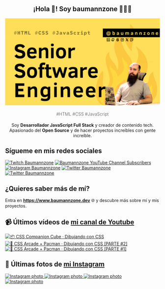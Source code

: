 <p align="center">
   <h2 align="center">¡Hola 👋! Soy baumannzone 👨🏻‍💻</h2>
   <img align="center" src="img/Senior Software Engineer.png" />
   <h4 align="center" style="font-weight: 300; color: #555;">#HTML #CSS #JavaScript</h4>
</p>

<p align="center" style="margin-bottom: 20px">Soy <strong>Desarrollador JavaScript Full Stack</strong> y creador de contenido tech.
<br/>
Apasionado del <strong>Open Source</strong> y de hacer proyectos increíbles con gente increíble.
</p>

## Sígueme en mis redes sociales

[![Twitch Baumannzone](https://img.shields.io/twitch/status/baumannzone?style=social)](https://twitch.tv/baumannzone)
[![Baumannzone YouTube Channel Subscribers](https://img.shields.io/youtube/channel/subscribers/UCTTj5ztXnGeDRPFVsBp7VMA?style=social)](https://youtube.com/rambitojs)
[![Instagram Baumannzone](https://img.shields.io/badge/Baumannzone--_.svg?label=Instagram&style=social&logo=instagram)](https://instagram.com/baumannzone)
[![Twitter Baumannzone](https://img.shields.io/twitter/follow/Baumannzone?label=Twitter&style=social)](https://twitter.com/baumannzone)
[![Twitter Baumannzone](https://img.shields.io/badge/LinkedIn-ffffff?logo=linkedin&logoColor=black)](https://www.linkedin.com/in/baumannzone/)


## ¿Quieres saber más de mí?

Entra en **https://www.baumannzone.dev** 🌐 y descubre más sobre mí y mis proyectos.

## 📹 Últimos vídeos de [mi canal de Youtube](https://youtube.com/rambitojs?sub_confirmation=1)


<a href='https://youtu.be/W6xwoSJahA0' target='_blank'>
  <img width='30%' src='https://img.youtube.com/vi/W6xwoSJahA0/mqdefault.jpg' alt='📦 CSS Companion Cube · Dibujando con CSS' />
</a>
<a href='https://youtu.be/9C3NXVXewH8' target='_blank'>
  <img width='30%' src='https://img.youtube.com/vi/9C3NXVXewH8/mqdefault.jpg' alt='👾 CSS Arcade + Pacman · Dibujando con CSS [PARTE #2]' />
</a>
<a href='https://youtu.be/2ahqLdgkSxA' target='_blank'>
  <img width='30%' src='https://img.youtube.com/vi/2ahqLdgkSxA/mqdefault.jpg' alt='👾 CSS Arcade + Pacman · Dibujando con CSS [PARTE #1]' />
</a>

## 📸 Últimas fotos de [mi Instagram](https://instagram.com/baumannzone)


<a href='https://instagram.com/p/DDCednuAYvl' target='_blank'>
  <img width='20%' src='https://instagram.fotp3-2.fna.fbcdn.net/v/t51.29350-15/468898075_1120998739636638_1862276146382503666_n.jpg?stp=dst-jpg_e35_s1080x1080&_nc_ht=instagram.fotp3-2.fna.fbcdn.net&_nc_cat=106&_nc_ohc=laR9lw_I9b4Q7kNvgEBufS4&_nc_gid=122b758bb6944becbbe3b0e565bc8220&edm=APU89FABAAAA&ccb=7-5&oh=00_AYChibod-4jJ--VJdR4GgnaHuune8JP69WDauYanoHcQ6w&oe=67535DEF&_nc_sid=bc0c2c' alt='Instagram photo' />
</a>
<a href='https://instagram.com/p/DC1mM2qv27-' target='_blank'>
  <img width='20%' src='https://instagram.fotp3-3.fna.fbcdn.net/v/t51.2885-15/468424479_18468104605005591_4234816014177956777_n.jpg?stp=dst-jpg_e15_fr_p1080x1080&_nc_ht=instagram.fotp3-3.fna.fbcdn.net&_nc_cat=103&_nc_ohc=ZuMzu8fdtW8Q7kNvgGgUfK8&_nc_gid=122b758bb6944becbbe3b0e565bc8220&edm=APU89FABAAAA&ccb=7-5&oh=00_AYDNRFzbaM62qemePJA6MjehxbLW1qhLkGgnqeoJeMVhew&oe=67538A62&_nc_sid=bc0c2c' alt='Instagram photo' />
</a>
<a href='https://instagram.com/p/DCxN0orgb5J' target='_blank'>
  <img width='20%' src='https://instagram.fotp3-3.fna.fbcdn.net/v/t51.2885-15/468104942_18467810623005591_8847073789115456521_n.jpg?stp=dst-jpg_e35_p1080x1080_sh0.08&_nc_ht=instagram.fotp3-3.fna.fbcdn.net&_nc_cat=103&_nc_ohc=jbTmwVdSBR4Q7kNvgGDZjbZ&_nc_gid=122b758bb6944becbbe3b0e565bc8220&edm=APU89FABAAAA&ccb=7-5&oh=00_AYCQSE0GUPto-fTBBzmT3Q6olZIDX_iSUqStRfkic-LY8Q&oe=67536BE4&_nc_sid=bc0c2c' alt='Instagram photo' />
</a>
<a href='https://instagram.com/p/DChqldJvZ5J' target='_blank'>
  <img width='20%' src='https://instagram.fotp3-3.fna.fbcdn.net/v/t51.2885-15/467582956_18466716382005591_3405073393130446071_n.jpg?stp=dst-jpg_e15_tt6&_nc_ht=instagram.fotp3-3.fna.fbcdn.net&_nc_cat=103&_nc_ohc=NUF-Fufq5tUQ7kNvgER53fP&_nc_gid=122b758bb6944becbbe3b0e565bc8220&edm=APU89FABAAAA&ccb=7-5&oh=00_AYBwCmfX_lmoW2omjhxcBRR4fT4G7JobD7-bowMpk_mZzg&oe=675363B5&_nc_sid=bc0c2c' alt='Instagram photo' />
</a>

